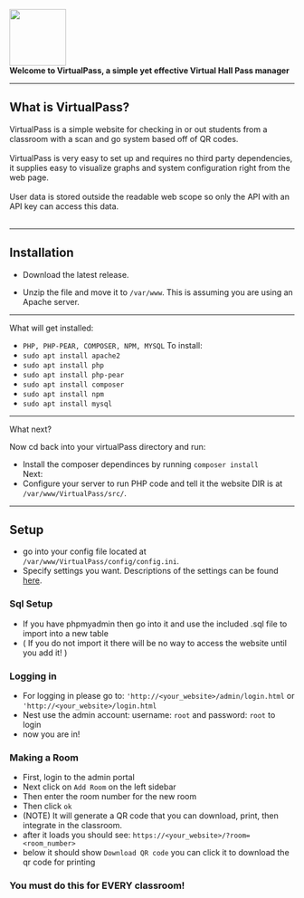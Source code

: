 <img src="https://raw.githubusercontent.com/Duedot43/VirtualPass/9964b06f96132ceec968d2db11fc68c2f3a31fe8/src/Images/preview.png" width="100" height=auto onclick='location="https://virtualpass.net"'></img><br>
**Welcome to VirtualPass, a simple yet effective Virtual Hall Pass manager**<br>
***
## What is VirtualPass?
VirtualPass is a simple website for checking in or out students from a classroom with a scan and go system based off of QR codes.<br><br>
VirtualPass is very easy to set up and requires no third party dependencies, it supplies easy to visualize graphs and system configuration right from the web page.<br><br>
User data is stored outside the readable web scope so only the API with an API key can access this data.<br><br>
***
## Installation
* Download the latest release.<br>

* Unzip the file and move it to `/var/www`. This is assuming you are using an Apache server.<br>

-------------------------------------------------------------------------------------------------------------------------------------------------------------------

What will get installed:
*   `PHP, PHP-PEAR, COMPOSER, NPM, MYSQL`
To install:
*  `sudo apt install apache2`
*  `sudo apt install php`
*  `sudo apt install php-pear`
*  `sudo apt install composer`
*  `sudo apt install npm`
*  `sudo apt install mysql`<br>

***
What next?

Now cd back into your virtualPass directory and run: 
* Install the composer dependinces by running `composer install`<br>
Next:
* Configure your server to run PHP code and tell it the website DIR is at `/var/www/VirtualPass/src/`.
***
## Setup
* go into your config file located at `/var/www/VirtualPass/config/config.ini`.
* Specify settings you want. Descriptions of the settings can be found [here](https://github.com/Duedot43/VirtualPass/wiki). <br>
### Sql Setup
* If you have phpmyadmin then go into it and use the included .sql file to import into a new table
* ( If you do not import it there will be no way to access the website until you add it! )<br>
### Logging in
* For logging in please go to: `'http://<your_website>/admin/login.html` or `'http://<your_website>/login.html`
* Nest use the admin account: username: `root` and password: `root` to login
* now you are in! <br>
### Making a Room
* First, login to the admin portal
* Next click on `Add Room` on the left sidebar
* Then enter the room number for the new room
* Then click `ok`
* (NOTE) It will generate a QR code that you can download, print, then integrate in the classroom.
* after it loads you should see: `https://<your_website>/?room=<room_number>`
* below it should show `Download QR code` you can click it to download the qr code for printing
### You must do this for EVERY classroom!

